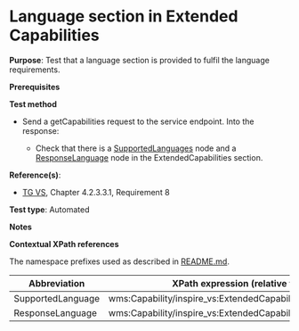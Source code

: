 # Language section in Extended Capabilities

**Purpose**: Test that a language section is provided to fulfil the language requirements.

**Prerequisites**

**Test method**

* Send a getCapabilities request to the service endpoint. Into the response:

  * Check that there is a [SupportedLanguages](#SupportedLanguage) node and a [ResponseLanguage](#ResponseLanguage) node in the ExtendedCapabilities section.

**Reference(s)**:
* [TG VS](./README.md#ref_TG_VS), Chapter 4.2.3.3.1, Requirement 8

**Test type**: Automated

**Notes**

**Contextual XPath references**

The namespace prefixes used as described in [README.md](./README.md#namespaces).

Abbreviation                                               |  XPath expression (relative to /wms:WMS_Capabilities)
---------------------------------------------------------- | -------------------------------------------------------------------------
SupportedLanguage <a name="SupportedLanguage"></a>   | wms:Capability/inspire_vs:ExtendedCapabilities/inspire_common:SupportedLanguages
ResponseLanguage <a name="ResponseLanguage"></a>   | wms:Capability/inspire_vs:ExtendedCapabilities/inspire_common:ResponseLanguage
